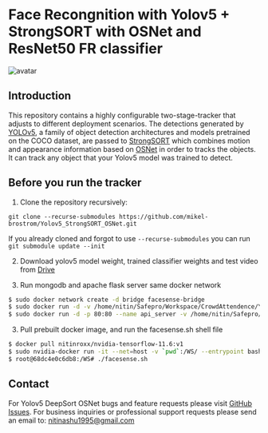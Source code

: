# Face Recongnition with Yolov5 + StrongSORT with OSNet and ResNet50 FR classifier

![avatar](demo.gif)

## Introduction

This repository contains a highly configurable two-stage-tracker that adjusts to different deployment scenarios. The detections generated by [YOLOv5](https://github.com/ultralytics/yolov5), a family of object detection architectures and models pretrained on the COCO dataset, are passed to [StrongSORT](https://github.com/dyhBUPT/StrongSORT)[](https://arxiv.org/pdf/2202.13514.pdf) which combines motion and appearance information based on [OSNet](https://github.com/KaiyangZhou/deep-person-reid)[](https://arxiv.org/abs/1905.00953) in order to tracks the objects. It can track any object that your Yolov5 model was trained to detect.



## Before you run the tracker

1. Clone the repository recursively:

`git clone --recurse-submodules https://github.com/mikel-brostrom/Yolov5_StrongSORT_OSNet.git`

If you already cloned and forgot to use `--recurse-submodules` you can run `git submodule update --init`

2. Download yolov5 model weight, trained classifier weights and test video from [Drive](https://drive.google.com/drive/folders/1L42bVQXbcNH2kV56Ep9otcry2pDB1hVQ?usp=sharing)

3. Run mongodb and apache flask server same docker network
```bash
$ sudo docker network create -d bridge facesense-bridge
$ sudo docker run -d -v /home/nitin/Safepro/Workspace/CrowdAttendence/Yolov5_StrongSORT_OSNet/facesense_db:/data/db -p 27017:27017  --network="facesense-bridge" --name mongodb  mongo:latest
$ sudo docker run -d -p 80:80 --name api_server -v /home/nitin/Safepro/Workspace/CrowdAttendence/facesense_endpoints/docker_compose_for_apache_flask_setup-main/apache-flask-master/routes.py:/var/www/apache-flask/app/routes.py --network="facesense-bridge" apache-flask-server:v1
```

3. Pull prebuilt docker image, and run the facesense.sh shell file

```bash
$ docker pull nitinroxx/nvidia-tensorflow-11.6:v1
$ sudo nvidia-docker run -it --net=host -v `pwd`:/WS/ --entrypoint bash nitinroxx/nvidia-tensorflow-11.6:v1
$ root@68dc4e0c6db8:/WS# ./facesense.sh
```


## Contact 

For Yolov5 DeepSort OSNet bugs and feature requests please visit [GitHub Issues](https://github.com/Nitin286roxs/Facesense/issues). For business inquiries or professional support requests please send an email to: nitinashu1995@gmail.com
